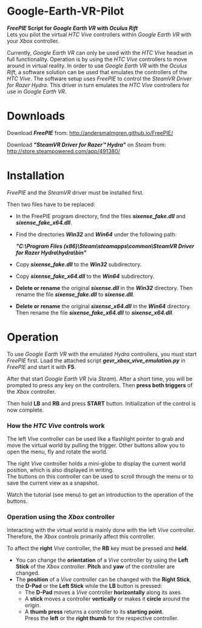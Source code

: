 # Google-Earth-VR-Pilot
**_FreePIE_ Script for _Google Earth VR_ with _Oculus Rift_**  
Lets you pilot the virtual *HTC Vive* controllers within *Google Earth VR* with your *Xbox* controller.

Currently, *Google Earth VR* can only be used with the *HTC Vive* headset in full functionality.
Operation is by using the *HTC Vive* controllers to move around in virtual reality. In order to use
*Google Earth VR* with the *Oculus Rift*, a software solution can be used that emulates the controllers
of the *HTC Vive*. The software setup uses *FreePIE* to control the *SteamVR Driver for Razer Hydra*.
This driver in turn emulates the *HTC Vive* controllers for use in *Google Earth VR*.

# Downloads

Download ***FreePIE*** from: http://andersmalmgren.github.io/FreePIE/

Download ***"SteamVR Driver for Razer™ Hydra"*** on *Steam* from: http://store.steampowered.com/app/491380/

# Installation

*FreePIE* and the *SteamVR* driver must be installed first.

Then two files have to be replaced:

- In the FreePIE program directory, find the files ***sixense_fake.dll*** and ***sixense_fake_x64.dll***.

- Find the directories ***Win32*** and ***Win64*** under the following path:

    ***"C:\Program Files (x86)\Steam\steamapps\common\SteamVR Driver for Razer Hydra\hydra\bin\"***

- Copy ***sixense_fake.dll*** to the ***Win32*** subdirectory.

- Copy ***sixense_fake_x64.dll*** to the ***Win64*** subdirectory.

- **Delete or rename** the original ***sixense.dll*** in the ***Win32*** directory.
Then rename the file ***sixense_fake.dll*** to ***sixense.dll***.

- **Delete or rename** the original ***sixense_x64.dll*** in the ***Win64*** directory.
Then rename the file ***sixense_fake_x64.dll*** to ***sixense_x64.dll***.

# Operation

To use *Google Earth VR* with the emulated *Hydra* controllers, you must start *FreePIE* first.
Load the attached script ***gevr_xbox_vive_emulation.py*** in *FreePIE* and start it with **F5**.

After that start *Google Earth VR* (via *Steam*). After a short time, you will be prompted to press any
key on the controllers. Then **press both triggers** of the *Xbox* controller.

Then hold **LB** and **RB** and press **START** button. Initialization of the control is now complete.

### How the _HTC Vive_ controls work

The left *Vive* controller can be used like a flashlight pointer to grab and move the virtual world by pulling
the trigger. Other buttons allow you to open the menu, fly and rotate the world.

The right *Vive* controller holds a mini-globe to display the current world position, which is also displayed in writing.  
The buttons on this controller can be used to scroll through the menu or to save the current view as a snapshot.

Watch the tutorial (see menu) to get an introduction to the operation of the buttons.

### Operation using the _Xbox_ controller

Interacting with the virtual world is mainly done with the left *Vive* controller.
Therefore, the *Xbox* controls primarily affect this controller.

To affect the **right** *Vive* controller, the **RB** key must be pressed and **held**.

- You can change the **orientation** of a *Vive* controller by using the **Left Stick** of the *Xbox* controller.
**Pitch** and **yaw** of the controller are changed.
- The **position** of a *Vive* controller can be changed with the **Right Stick**, the **D-Pad** or the
**Left Stick** while the **LB** button is pressed:  
  - The **D-Pad** moves a *Vive* controller **horizontally** along its axes.  
  - A **stick** moves a controller **vertically** or makes it **circle** around the origin.  
  - A **thumb press** returns a controller to its **starting point**.  
    Press the **left** or the **right thumb** for the respective controller.
